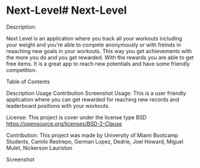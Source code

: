 # Next-Level# Next-Level
Description:

Next Level is an application where you track all your workouts including your weight and you're able to compete anonymously or with freinds in reaaching new goals in your workouts. This way you get achievements with the more you do and you get rewarded. With the rewards you are able to get free items. It is a great app to reach new potentials and have some friendly competition.

Table of Contents

Description
Usage
Contribution
Screenshot
Usage:
This is a user friendly application where you can get rewarded for reaching new records and leaderboard positions with your workouts.

License:
This project is cover under the license type BSD https://opensource.org/licenses/BSD-2-Clause

Contribution:
This project was made by University of Miami Bootcamp Students, Camilo Restrepo, German Lopez, Dedrie, Joel Howard, Miguel Mulet, Nickerson Lauriston

Screenshot
